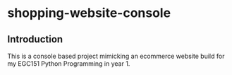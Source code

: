 # shopping-website-console

## Introduction
This is a console based project mimicking an ecommerce website build for my EGC151 Python Programming in year 1. 
